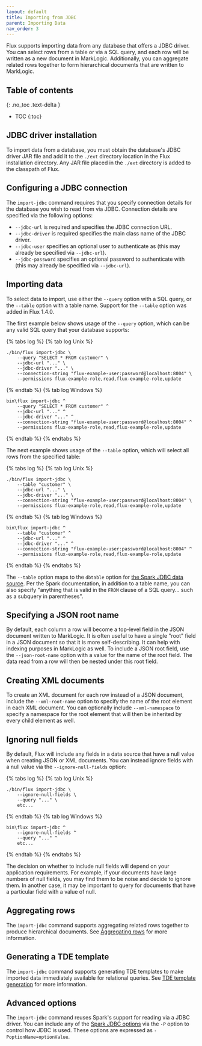 ```yaml
---
layout: default
title: Importing from JDBC
parent: Importing Data
nav_order: 3
---
```


Flux supports importing data from any database that offers a JDBC driver. You can select rows from a table or via a 
SQL query, and each row will be written as a new document in MarkLogic. Additionally, you can aggregate related rows
together to form hierarchical documents that are written to MarkLogic. 

## Table of contents
{: .no_toc .text-delta }

- TOC
{:toc}

## JDBC driver installation

To import data from a database, you must obtain the database's JDBC driver JAR file and add it to the `./ext` directory
location in the Flux installation directory. Any JAR file placed in the `./ext` directory is added to the classpath of
Flux.

## Configuring a JDBC connection

The `import-jdbc` command requires that you specify connection details for the database you wish to read from via JDBC.
Connection details are specified via the following options:

- `--jdbc-url` is required and specifies the JDBC connection URL.
- `--jdbc-driver` is required specifies the main class name of the JDBC driver.
- `--jdbc-user` specifies an optional user to authenticate as (this may already be specified via `--jdbc-url`).
- `--jdbc-password` specifies an optional password to authenticate with (this may already be specified via `--jdbc-url`).

## Importing data

To select data to import, use either the `--query` option with a SQL query, or the `--table` option with a table name.
Support for the `--table` option was added in Flux 1.4.0. 

The first example below shows usage of the `--query` option, which can be any valid SQL query that your database supports:

{% tabs log %}
{% tab log Unix %}
```
./bin/flux import-jdbc \
    --query "SELECT * FROM customer" \
    --jdbc-url "..." \
    --jdbc-driver "..." \
    --connection-string "flux-example-user:password@localhost:8004" \
    --permissions flux-example-role,read,flux-example-role,update
```
{% endtab %}
{% tab log Windows %}
```
bin\flux import-jdbc ^
    --query "SELECT * FROM customer" ^
    --jdbc-url "..." ^
    --jdbc-driver "..." ^
    --connection-string "flux-example-user:password@localhost:8004" ^
    --permissions flux-example-role,read,flux-example-role,update
```
{% endtab %}
{% endtabs %}

The next example shows usage of the `--table` option, which will select all rows from the specified table:

{% tabs log %}
{% tab log Unix %}
```
./bin/flux import-jdbc \
    --table "customer" \
    --jdbc-url "..." \
    --jdbc-driver "..." \
    --connection-string "flux-example-user:password@localhost:8004" \
    --permissions flux-example-role,read,flux-example-role,update
```
{% endtab %}
{% tab log Windows %}
```
bin\flux import-jdbc ^
    --table "customer" ^
    --jdbc-url "..." ^
    --jdbc-driver "..." ^
    --connection-string "flux-example-user:password@localhost:8004" ^
    --permissions flux-example-role,read,flux-example-role,update
```
{% endtab %}
{% endtabs %}

The `--table` option maps to the `dbtable` option for 
[the Spark JDBC data source](https://spark.apache.org/docs/3.5.6/sql-data-sources-jdbc.html). Per the Spark documentation, 
in addition to a table name, you can also specify "anything that is valid in the `FROM` clause of a SQL query... 
such as a subquery in parentheses".

## Specifying a JSON root name

By default, each column a row will become a top-level field in the JSON document written to
MarkLogic. It is often useful to have a single "root" field in a JSON document so that it is more self-describing. It
can help with indexing purposes in MarkLogic as well. To include a JSON root field, use the `--json-root-name` option with
a value for the name of the root field. The data read from a row will then be nested under this root field.

## Creating XML documents

To create an XML document for each row instead of a JSON document, include the `--xml-root-name`
option to specify the name of the root element in each XML document. You can optionally include `--xml-namespace` to
specify a namespace for the root element that will then be inherited by every child element as well.

## Ignoring null fields

By default, Flux will include any fields in a data source that have a null value 
when creating JSON or XML documents. You can instead ignore fields with a null value
via the `--ignore-null-fields` option:

{% tabs log %}
{% tab log Unix %}
```
./bin/flux import-jdbc \
    --ignore-null-fields \
    --query "..." \ 
    etc...
```
{% endtab %}
{% tab log Windows %}
```
bin\flux import-jdbc ^
    --ignore-null-fields ^
    --query "..." ^
    etc...
```
{% endtab %}
{% endtabs %}

The decision on whether to include null fields will depend on your application requirements. For example, if your
documents have large numbers of null fields, you may find them to be noise and decide to ignore them. In another case,
it may be important to query for documents that have a particular field with a value of null.

## Aggregating rows

The `import-jdbc` command supports aggregating related rows together to produce hierarchical documents. See
[Aggregating rows](aggregating-rows.md) for more information.

## Generating a TDE template

The `import-jdbc` command supports generating TDE templates to make imported data immediately available for relational
queries. See [TDE template generation](tde-generation.md) for more information.

## Advanced options

The `import-jdbc` command reuses Spark's support for reading via a JDBC driver. You can include any of
the [Spark JDBC options](https://spark.apache.org/docs/3.5.6/sql-data-sources-jdbc.html) via the `-P` option
to control how JDBC is used. These options are expressed as `-PoptionName=optionValue`.
